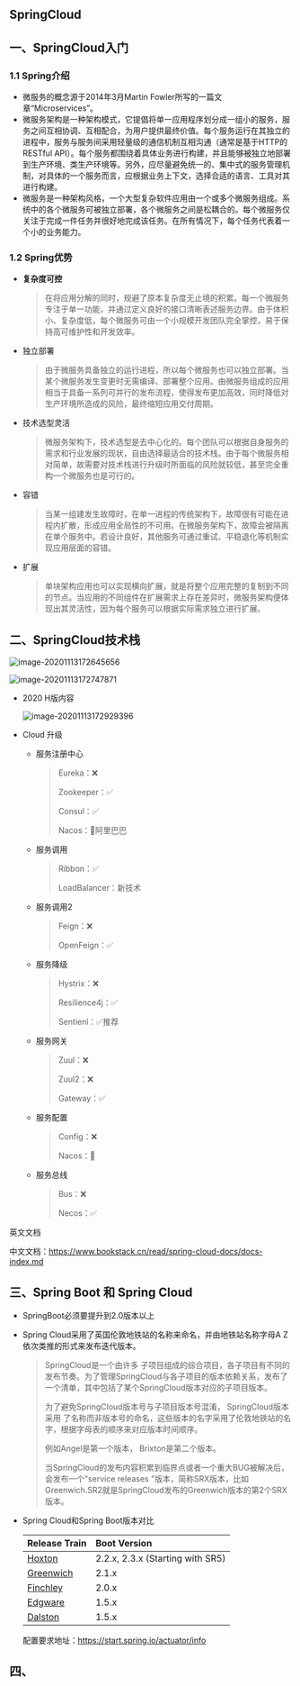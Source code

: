 ## SpringCloud

## 一、SpringCloud入门

### 1.1 Spring介绍

* 微服务的概念源于2014年3月Martin Fowler所写的一篇文章“Microservices”。
* 微服务架构是一种架构模式，它提倡将单一应用程序划分成一组小的服务，服务之间互相协调、互相配合，为用户提供最终价值。每个服务运行在其独立的进程中，服务与服务间采用轻量级的通信机制互相沟通（通常是基于HTTP的RESTful API）。每个服务都围绕着具体业务进行构建，并且能够被独立地部署到生产环境、类生产环境等。另外，应尽量避免统一的、集中式的服务管理机制，对具体的一个服务而言，应根据业务上下文，选择合适的语言、工具对其进行构建。
* 微服务是一种架构风格，一个大型复杂软件应用由一个或多个微服务组成。系统中的各个微服务可被独立部署，各个微服务之间是松耦合的。每个微服务仅关注于完成一件任务并很好地完成该任务。在所有情况下，每个任务代表着一个小的业务能力。

### 1.2 Spring优势

* **复杂度可控**

  > 在将应用分解的同时，规避了原本复杂度无止境的积累。每一个微服务专注于单一功能，并通过定义良好的接口清晰表述服务边界。由于体积小、复杂度低，每个微服务可由一个小规模开发团队完全掌控，易于保持高可维护性和开发效率。

* 独立部署

  > 由于微服务具备独立的运行进程，所以每个微服务也可以独立部署。当某个微服务发生变更时无需编译、部署整个应用。由微服务组成的应用相当于具备一系列可并行的发布流程，使得发布更加高效，同时降低对生产环境所造成的风险，最终缩短应用交付周期。

* 技术选型灵活

  > 微服务架构下，技术选型是去中心化的。每个团队可以根据自身服务的需求和行业发展的现状，自由选择最适合的技术栈。由于每个微服务相对简单，故需要对技术栈进行升级时所面临的风险就较低，甚至完全重构一个微服务也是可行的。

* 容错

  > 当某一组建发生故障时，在单一进程的传统架构下，故障很有可能在进程内扩散，形成应用全局性的不可用。在微服务架构下，故障会被隔离在单个服务中。若设计良好，其他服务可通过重试、平稳退化等机制实现应用层面的容错。

* 扩展

  > 单块架构应用也可以实现横向扩展，就是将整个应用完整的复制到不同的节点。当应用的不同组件在扩展需求上存在差异时，微服务架构便体现出其灵活性，因为每个服务可以根据实际需求独立进行扩展。

## 二、SpringCloud技术栈

![image-20201113172645656](http://img.hurenjieee.com/uPic/image-20201113172645656.png)

![image-20201113172747871](http://img.hurenjieee.com/uPic/image-20201113172747871.png)

* 2020 H版内容

  ![image-20201113172929396](http://img.hurenjieee.com/uPic/image-20201113172929396.png)

* Cloud 升级

  * 服务注册中心

    > Eureka：❌
    >
    > Zookeeper：✅
    >
    > Consul：✅
    >
    > Nacos：🌟阿里巴巴

  * 服务调用

    > Ribbon：✅
    >
    > LoadBalancer：新技术

  * 服务调用2

    > Feign：❌
    >
    >  OpenFeign：✅

  * 服务降级

    > Hystrix：❌
    >
    > Resilience4j：✅
    >
    > Sentienl：✅推荐

  * 服务网关

    > Zuul：❌
    >
    > Zuul2：❌
    >
    > Gateway：✅

  * 服务配置

    > Config：❌
    >
    > Nacos：🌟

  * 服务总线

    > Bus：❌
    >
    > Necos：✅

英文文档

中文文档：https://www.bookstack.cn/read/spring-cloud-docs/docs-index.md

## 三、Spring Boot 和 Spring Cloud

* SpringBoot必须要提升到2.0版本以上

* Spring Cloud采用了英国伦敦地铁站的名称来命名，并由地铁站名称字母A Z依次类推的形式来发布迭代版本。

  >  SpringCloud是一个由许多 子项目组成的综合项目，各子项目有不同的发布节奏。为了管理SpringCloud与各子项目的版本依赖关系，发布了一个清单，其中包括了某个SpringCloud版本对应的子项目版本。
  >
  > 为了避免SpringCloud版本号与子项目版本号混淆， SpringCloud版本采用 了名称而非版本号的命名，这些版本的名字采用了伦敦地铁站的名字，根据字母表的顺序来对应版本时间顺序。
  >
  > 例如Angel是第一个版本， Brixton是第二个版本。
  >
  > 当SpringCloud的发布内容积累到临界点或者一个重大BUG被解决后，会发布一个"service releases "版本，简称SRX版本，比如Greenwich.SR2就是SpringCloud发布的Greenwich版本的第2个SRX版本。

* Spring Cloud和Spring Boot版本对比

  | Release Train                                                | Boot Version                     |
  | :----------------------------------------------------------- | :------------------------------- |
  | [Hoxton](https://github.com/spring-projects/spring-cloud/wiki/Spring-Cloud-Hoxton-Release-Notes) | 2.2.x, 2.3.x (Starting with SR5) |
  | [Greenwich](https://github.com/spring-projects/spring-cloud/wiki/Spring-Cloud-Greenwich-Release-Notes) | 2.1.x                            |
  | [Finchley](https://github.com/spring-projects/spring-cloud/wiki/Spring-Cloud-Finchley-Release-Notes) | 2.0.x                            |
  | [Edgware](https://github.com/spring-projects/spring-cloud/wiki/Spring-Cloud-Edgware-Release-Notes) | 1.5.x                            |
  | [Dalston](https://github.com/spring-projects/spring-cloud/wiki/Spring-Cloud-Dalston-Release-Notes) | 1.5.x                            |

  配置要求地址：https://start.spring.io/actuator/info
  
  

## 四、


